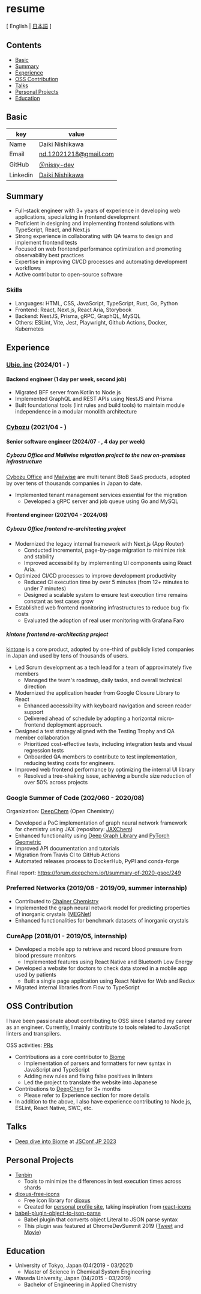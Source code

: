 # resume

[ English | [日本語](/README-ja.md) ]

## Contents

- [Basic](#basic)
- [Summary](#summary)
- [Experience](#experience)
- [OSS Contribution](#oss-contribution)
- [Talks](#talks)
- [Personal Projects](#personal-projects)
- [Education](#education)

## Basic

| key      | value                                                                     |
| -------- | ------------------------------------------------------------------------- |
| Name     | Daiki Nishikawa                                                           |
| Email    | nd.12021218@gmail.com                                                     |
| GitHub   | [＠nissy-dev](https://github.com/nissy-dev)                               |
| Linkedin | [Daiki Nishikawa](https://www.linkedin.com/in/daiki-nishikawa-85abbb1a6/) |

## Summary

- Full-stack engineer with 3+ years of experience in developing web applications, specializing in frontend development
- Proficient in designing and implementing frontend solutions with TypeScript, React, and Next.js
- Strong experience in collaborating with QA teams to design and implement frontend tests
- Focused on web frontend performance optimization and promoting observability best practices
- Expertise in improving CI/CD processes and automating development workflows
- Active contributor to open-source software

### Skills

- Languages: HTML, CSS, JavaScript, TypeScript, Rust, Go, Python
- Frontend: React, Next.js, React Aria, Storybook
- Backend: NestJS, Prisma, gRPC, GraphQL, MySQL
- Others: ESLint, Vite, Jest, Playwright, Github Actions, Docker, Kubernetes

## Experience

### [Ubie, inc](https://ubiehealth.com/company) (2024/01 - )

#### Backend engineer (1 day per week, second job)

- Migrated BFF server from Kotlin to Node.js
- Implemented GraphQL and REST APIs using NestJS and Prisma
- Built foundational tools (lint rules and build tools) to maintain module independence in a modular monolith architecture

### [Cybozu](https://cybozu-global.com/) (2021/04 - )

#### Senior software engineer (2024/07 - , 4 day per week)

##### Cybozu Office and Mailwise migration project to the new on-premises infrastructure

[Cybozu Office](https://office.cybozu.co.jp/) and [Mailwise](https://mailwise.cybozu.co.jp/) are multi tenant BtoB SaaS products, adopted by over tens of thousands companies in Japan to date.

- Implemented tenant management services essential for the migration
  - Developed a gRPC server and job queue using Go and MySQL

#### Frontend engineer (2021/04 - 2024/06)

##### Cybozu Office frontend re-architecting project

- Modernized the legacy internal framework with Next.js (App Router)
  - Conducted incremental, page-by-page migration to minimize risk and stability
  - Improved accessibility by implementing UI components using React Aria.
- Optimized CI/CD processes to improve development productivity
  - Reduced CI execution time by over 5 minutes (from 12+ minutes to under 7 minutes)
  - Designed a scalable system to ensure test execution time remains constant as test cases grow
- Established web frontend monitoring infrastructures to reduce bug-fix costs
  - Evaluated the adoption of real user monitoring with Grafana Faro

##### kintone frontend re-architecting project

[kintone](https://www.kintone.com/en-us/) is a core product, adopted by one-third of publicly listed companies in Japan and used by tens of thousands of users.

- Led Scrum development as a tech lead for a team of approximately five members
  - Managed the team's roadmap, daily tasks, and overall technical direction
- Modernized the application header from Google Closure Library to React
  - Enhanced accessibility with keyboard navigation and screen reader support
  - Delivered ahead of schedule by adopting a horizontal micro-frontend deployment approach.
- Designed a test strategy aligned with the Testing Trophy and QA member collaboration
  - Prioritized cost-effective tests, including integration tests and visual regression tests
  - Onboarded QA members to contribute to test implementation, reducing testing costs for engineers.
- Improved web frontend performance by optimizing the internal UI library
  - Resolved a tree-shaking issue, achieving a bundle size reduction of over 50% across projects

### Google Summer of Code (202/060 - 2020/08)

Organization: [DeepChem](https://github.com/deepchem/deepchem) (Open Chemistry)

- Developed a PoC implementation of graph neural network framework for chemistry using JAX (repository: [JAXChem](https://github.com/deepchem/jaxchem))
- Enhanced functionality using [Deep Graph Library](https://www.dgl.ai/) and [PyTorch Geometric](https://pytorch-geometric.readthedocs.io/en/latest/)
- Improved API documentation and tutorials
- Migration from Travis CI to GitHub Actions
- Automated releases process to DockerHub, PyPI and conda-forge

Final report: https://forum.deepchem.io/t/summary-of-2020-gsoc/249

### Preferred Networks (2019/08 - 2019/09, summer internship)

- Contributed to [Chainer Chemistry](https://github.com/chainer/chainer-chemistry)
- Implemented the graph neural network model for predicting properties of inorganic crystals ([MEGNet](https://github.com/materialsvirtuallab/megnet))
- Enhanced functionalities for benchmark datasets of inorganic crystals

### CureApp (2018/01 - 2019/05, internship)

- Developed a mobile app to retrieve and record blood pressure from blood pressure monitors
  - Implemented features using React Native and Bluetooth Low Energy
- Developed a website for doctors to check data stored in a mobile app used by patients
  - Built a single page application using React Native for Web and Redux
- Migrated internal libraries from Flow to TypeScript

## OSS Contribution

I have been passionate about contributing to OSS since I started my career as an engineer. Currently, I mainly contribute to tools related to JavaScript linters and transpilers.

OSS activities: [PRs](https://github.com/pulls?page=1&q=is%3Apr+author%3Anissy-dev+archived%3Afalse+-org%3Anissy-dev)

- Contributions as a core contributor to [Biome](https://github.com/biomejs/biome)
  - Implementation of parsers and formatters for new syntax in JavaScript and TypeScript
  - Adding new rules and fixing false positives in linters
  - Led the project to translate the website into Japanese
- Contributions to [DeepChem](https://github.com/deepchem/deepchem) for 3+ months
  - Please refer to Experience section for more details
- In addition to the above, I also have experience contributing to Node.js, ESLint, React Native, SWC, etc.

## Talks

- [Deep dive into Biome](https://speakerdeck.com/nissydev/deep-dive-into-biome-in-jsconf-2023) at [JSConf JP 2023](https://jsconf.jp/2023/talk/daiki-nishikawa-1/)

## Personal Projects

- [Tenbin](https://github.com/nissy-dev/tenbin)
  - Tools to minimize the differences in test execution times across shards
- [dioxus-free-icons](https://github.com/nissy-dev/dioxus-free-icons)
  - Free icon library for [dioxus](https://dioxuslabs.com/)
  - Created for [personal profile site](https://nissy.dev), taking inspiration from [react-icons](https://github.com/react-icons/react-icons)
- [babel-plugin-object-to-json-parse](https://github.com/nissy-dev/babel-plugin-object-to-json-parse)
  - Babel plugin that converts object Literal to JSON parse syntax
  - This plugin was featured at ChromeDevSummit 2019 ([Tweet](https://twitter.com/mathias/status/1198266203413897216?s=20) and [Movie](https://www.youtube.com/watch?v=ff4fgQxPaO0))

## Education

- University of Tokyo, Japan (04/2019 - 03/2021)
  - Master of Science in Chemical System Engineering
- Waseda University, Japan (04/2015 - 03/2019)
  - Bachelor of Engineering in Applied Chemistry
